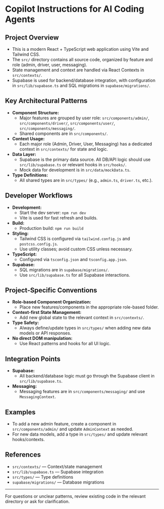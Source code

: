# Copilot Instructions for AI Coding Agents

## Project Overview
- This is a modern React + TypeScript web application using Vite and Tailwind CSS.
- The `src/` directory contains all source code, organized by feature and role (admin, driver, user, messaging).
- State management and context are handled via React Contexts in `src/contexts/`.
- Supabase is used for backend/database integration, with configuration in `src/lib/supabase.ts` and SQL migrations in `supabase/migrations/`.

## Key Architectural Patterns
- **Component Structure:**
  - Major features are grouped by user role: `src/components/admin/`, `src/components/driver/`, `src/components/user/`, `src/components/messaging/`.
  - Shared components are in `src/components/`.
- **Context Usage:**
  - Each major role (Admin, Driver, User, Messaging) has a dedicated context in `src/contexts/` for state and logic.
- **Data Layer:**
  - Supabase is the primary data source. All DB/API logic should use `src/lib/supabase.ts` or relevant hooks in `src/hooks/`.
  - Mock data for development is in `src/data/mockData.ts`.
- **Type Definitions:**
  - All shared types are in `src/types/` (e.g., `admin.ts`, `driver.ts`, etc.).

## Developer Workflows
- **Development:**
  - Start the dev server: `npm run dev`
  - Vite is used for fast refresh and builds.
- **Build:**
  - Production build: `npm run build`
- **Styling:**
  - Tailwind CSS is configured via `tailwind.config.js` and `postcss.config.js`.
  - Use utility classes; avoid custom CSS unless necessary.
- **TypeScript:**
  - Configured via `tsconfig.json` and `tsconfig.app.json`.
- **Supabase:**
  - SQL migrations are in `supabase/migrations/`.
  - Use `src/lib/supabase.ts` for all Supabase interactions.

## Project-Specific Conventions
- **Role-based Component Organization:**
  - Place new features/components in the appropriate role-based folder.
- **Context-first State Management:**
  - Add new global state to the relevant context in `src/contexts/`.
- **Type Safety:**
  - Always define/update types in `src/types/` when adding new data models or API responses.
- **No direct DOM manipulation:**
  - Use React patterns and hooks for all UI logic.

## Integration Points
- **Supabase:**
  - All backend/database logic must go through the Supabase client in `src/lib/supabase.ts`.
- **Messaging:**
  - Messaging features are in `src/components/messaging/` and use `MessagingContext`.

## Examples
- To add a new admin feature, create a component in `src/components/admin/` and update `AdminContext` as needed.
- For new data models, add a type in `src/types/` and update relevant hooks/contexts.

## References
- `src/contexts/` — Context/state management
- `src/lib/supabase.ts` — Supabase integration
- `src/types/` — Type definitions
- `supabase/migrations/` — Database migrations

---
For questions or unclear patterns, review existing code in the relevant directory or ask for clarification.
